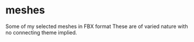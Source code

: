 # meshes
Some of my selected meshes in FBX format
These are of varied nature with no connecting theme implied.
